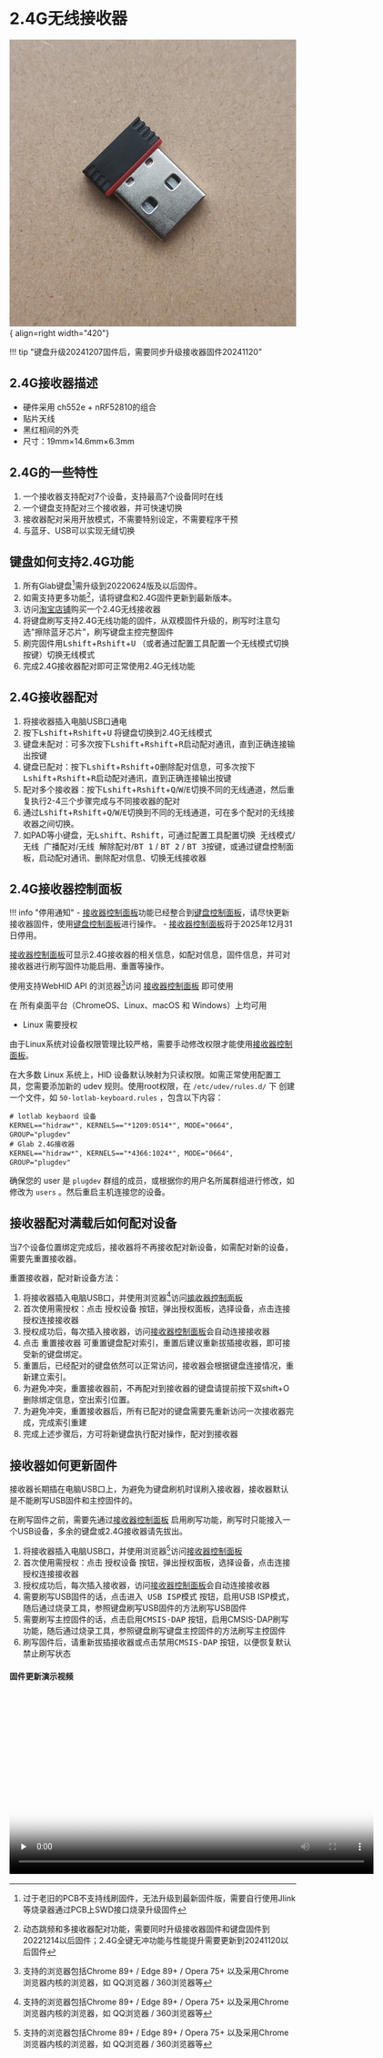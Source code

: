 2.4G无线接收器
=====================

![](../img/receiver.png "2.4G接收器"){ align=right width="420"}

!!! tip "键盘升级20241207固件后，需要同步升级接收器固件20241120"

## 2.4G接收器描述

- 硬件采用 ch552e + nRF52810的组合
- 贴片天线
- 黑红相间的外壳
- 尺寸：19mm×14.6mm×6.3mm

## 2.4G的一些特性

1. 一个接收器支持配对7个设备，支持最高7个设备同时在线
2. 一个键盘支持配对三个接收器，并可快速切换
3. 接收器配对采用开放模式，不需要特别设定，不需要程序干预
4. 与蓝牙、USB可以实现无缝切换

## 键盘如何支持2.4G功能

1. 所有Glab键盘[^1]需升级到20220624版及以后固件。
2. 如需支持更多功能[^2]，请将键盘和2.4G固件更新到最新版本。
3. 访问[淘宝店铺](https://glab.taobao.com)购买一个2.4G无线接收器
4. 将键盘刷写支持2.4G无线功能的固件，从双模固件升级的，刷写时注意勾选"擦除蓝牙芯片"，刷写键盘主控完整固件
5. 刷完固件用<kbd>Lshift</kbd>+<kbd>Rshift</kbd>+<kbd>U</kbd> （或者通过配置工具配置一个无线模式切换按键）切换无线模式
6. 完成2.4G接收器配对即可正常使用2.4G无线功能

## 2.4G接收器配对

1. 将接收器插入电脑USB口通电
2. 按下<kbd>Lshift</kbd>+<kbd>Rshift</kbd>+<kbd>U</kbd> 将键盘切换到2.4G无线模式
3. 键盘未配对：可多次按下<kbd>Lshift</kbd>+<kbd>Rshift</kbd>+<kbd>R</kbd>启动配对通讯，直到正确连接输出按键
4. 键盘已配对：按下<kbd>Lshift</kbd>+<kbd>Rshift</kbd>+<kbd>O</kbd>删除配对信息，可多次按下<kbd>Lshift</kbd>+<kbd>Rshift</kbd>+<kbd>R</kbd>启动配对通讯，直到正确连接输出按键
5. 配对多个接收器：按下<kbd>Lshift</kbd>+<kbd>Rshift</kbd>+<kbd>Q</kbd>/<kbd>W</kbd>/<kbd>E</kbd>切换不同的无线通道，然后重复执行2-4三个步骤完成与不同接收器的配对
6. 通过<kbd>Lshift</kbd>+<kbd>Rshift</kbd>+<kbd>Q</kbd>/<kbd>W</kbd>/<kbd>E</kbd>切换到不同的无线通道，可在多个配对的无线接收器之间切换。
7. 如PAD等小键盘，无<kbd>Lshift</kbd>、<kbd>Rshift</kbd>，可通过配置工具配置<kbd>切换 无线模式</kbd>/<kbd>无线 广播配对</kbd>/<kbd>无线 解除配对</kbd>/<kbd>BT 1</kbd> / <kbd>BT 2</kbd> / <kbd>BT 3</kbd>按键，或通过键盘控制面板，启动配对通讯、删除配对信息、切换无线接收器

## 2.4G接收器控制面板

!!! info "停用通知"
    - [接收器控制面板](../2.4G/index.html)功能已经整合到[键盘控制面板](../control/index.html)，请尽快更新接收器固件，使用[键盘控制面板](../control/index.html)进行操作。
    - [接收器控制面板](../2.4G/index.html)将于2025年12月31日停用。

[接收器控制面板](../2.4G/index.html)可显示2.4G接收器的相关信息，如配对信息，固件信息，并可对接收器进行刷写固件功能启用、重置等操作。

使用支持WebHID API 的浏览器[^3]访问 [接收器控制面板](../2.4G/index.html) 即可使用

在 所有桌面平台（ChromeOS、Linux、macOS 和 Windows）上均可用

- Linux 需要授权

由于Linux系统对设备权限管理比较严格，需要手动修改权限才能使用[接收器控制面板](../2.4G/index.html)。

在大多数 Linux 系统上，HID 设备默认映射为只读权限。如需正常使用配置工具，您需要添加新的 udev 规则。使用root权限，在 ```/etc/udev/rules.d/``` 下 创建一个文件，如 ```50-lotlab-keyboard.rules``` ，包含以下内容：

```
# lotlab keybaord 设备
KERNEL=="hidraw*", KERNELS=="*1209:0514*", MODE="0664", GROUP="plugdev"
# Glab 2.4G接收器
KERNEL=="hidraw*", KERNELS=="*4366:1024*", MODE="0664", GROUP="plugdev"
```
确保您的 user 是 ```plugdev``` 群组的成员，或根据你的用户名所属群组进行修改，如修改为 ```users``` 。然后重启主机连接您的设备。

## 接收器配对满载后如何配对设备

当7个设备位置绑定完成后，接收器将不再接收配对新设备，如需配对新的设备，需要先重置接收器。

重置接收器，配对新设备方法：

1. 将接收器插入电脑USB口，并使用浏览器[^3]访问[接收器控制面板](../2.4G/index.html)
2. 首次使用需授权：点击 <kbd>授权设备</kbd> 按钮，弹出授权面板，选择设备，点击<kbd>连接</kbd>授权连接接收器
3. 授权成功后，每次插入接收器，访问[接收器控制面板](../2.4G/index.html)会自动连接接收器
4. 点击 <kbd>重置接收器</kbd> 可重置键盘配对索引，重置后建议重新拔插接收器，即可接受新的键盘绑定。
5. 重置后，已经配对的键盘依然可以正常访问，接收器会根据键盘连接情况，重新建立索引。
6. 为避免冲突，重置接收器前，不再配对到接收器的键盘请提前按下双shift+O删除绑定信息，空出索引位置。
7. 为避免冲突，重置接收器后，所有已配对的键盘需要先重新访问一次接收器完成，完成索引重建
8. 完成上述步骤后，方可将新键盘执行配对操作，配对到接收器

## 接收器如何更新固件

接收器长期插在电脑USB口上，为避免为键盘刷机时误刷入接收器，接收器默认是不能刷写USB固件和主控固件的。

在刷写固件之前，需要先通过[接收器控制面板](../2.4G/index.html) 启用刷写功能，刷写时只能接入一个USB设备，多余的键盘或2.4G接收器请先拔出。

1. 将接收器插入电脑USB口，并使用浏览器[^3]访问[接收器控制面板](../2.4G/index.html)
2. 首次使用需授权：点击 <kbd>授权设备</kbd> 按钮，弹出授权面板，选择设备，点击<kbd>连接</kbd>授权连接接收器
3. 授权成功后，每次插入接收器，访问[接收器控制面板](../2.4G/index.html)会自动连接接收器
4. 需要刷写USB固件的话，点击<kbd>进入 USB ISP模式</kbd> 按钮，启用USB ISP模式，随后通过烧录工具，参照键盘刷写USB固件的方法刷写USB固件
5. 需要刷写主控固件的话，点击<kbd>启用CMSIS-DAP</kbd> 按钮，启用CMSIS-DAP刷写功能，随后通过烧录工具，参照键盘刷写键盘主控固件的方法刷写主控固件
6. 刷写固件后，请重新拔插接收器或点击<kbd>禁用CMSIS-DAP</kbd> 按钮，以便恢复默认禁止刷写状态

#### 固件更新演示视频

<video id="video" width="640px" height="auto" controls="controls" preload="none" poster="../../img/videoicon_640.png">
    <source id="mp4" src="https://down.glab.online:5550//2.4G接收器刷写.mp4" type="video/mp4">
    您的浏览器不支持播放此视频
</video>


[^1]: 过于老旧的PCB不支持线刷固件，无法升级到最新固件版，需要自行使用Jlink等烧录器通过PCB上SWD接口烧录升级固件
[^2]: 动态跳频和多接收器配对功能，需要同时升级接收器固件和键盘固件到20221214以后固件；2.4G全键无冲功能与性能提升需要更新到20241120以后固件
[^3]: 支持的浏览器包括Chrome 89+ / Edge 89+ / Opera 75+ 以及采用Chrome浏览器内核的浏览器，如 QQ浏览器 / 360浏览器等